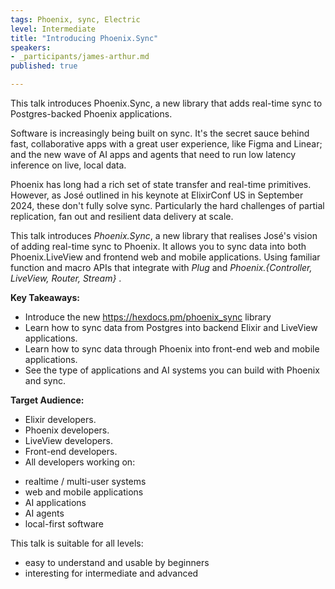 ```yaml
---
tags: Phoenix, sync, Electric
level: Intermediate
title: "Introducing Phoenix.Sync"
speakers:
- _participants/james-arthur.md
published: true

---
```

This talk introduces Phoenix.Sync, a new library that adds real-time sync to Postgres-backed Phoenix applications.

Software is increasingly being built on sync. It's the secret sauce behind fast, collaborative apps with a great user experience, like Figma and Linear; and the new wave of AI apps and agents that need to run low latency inference on live, local data.

Phoenix has long had a rich set of state transfer and real-time primitives. However, as José outlined in his keynote at ElixirConf US in September 2024, these don't fully solve sync. Particularly the hard challenges of partial replication, fan out and resilient data delivery at scale.

This talk introduces <i>Phoenix.Sync</i>, a new library that realises José's vision of adding real-time sync to Phoenix. It allows you to sync data into both Phoenix.LiveView and frontend web and mobile applications. Using familiar function and macro APIs that integrate with <i>Plug</i> and <i>Phoenix.{Controller, LiveView, Router, Stream} </i>.

**Key Takeaways:**
- Introduce the new https://hexdocs.pm/phoenix_sync library
- Learn how to sync data from Postgres into backend Elixir and LiveView applications.
- Learn how to sync data through Phoenix into front-end web and mobile applications.
- See the type of applications and AI systems you can build with Phoenix and sync.

**Target Audience:**
- Elixir developers.
- Phoenix developers.
- LiveView developers.
- Front-end developers.
- All developers working on:
* realtime / multi-user systems
* web and mobile applications
* AI applications
* AI agents
* local-first software


This talk is suitable for all levels:
- easy to understand and usable by beginners
- interesting for intermediate and advanced
